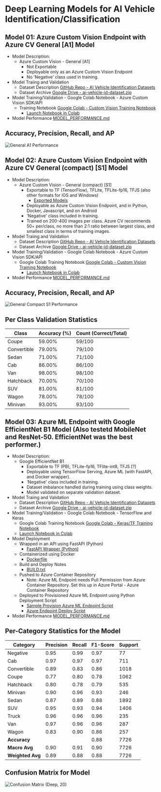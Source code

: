 # Deep Learning Models for AI Vehicle Identification/Classification

## Model 01: Azure Custom Vision Endpoint with Azure CV General [A1]  Model

- Model Description:
  - Azure Custom Vision - General [A1]
    - Not Exportable
    - Deployable only as an Azure Custom Vision Endpoint
    - No 'Negative' class used in training.
- Model Traiing and Validation
  - Dataset Description [GitHub Repo - AI Vehicle Identification Datasets](https://github.com/Astrotope/mr-level-05-fsd-mission-01-datasets)
  - Dataset Archive [Google Drive - ai-vehicle-id-dataset.zip](https://drive.google.com/file/d/1o8ZxFqylNY37aoDljaFLhQDxv_iu9PdI/view?usp=drive_link)
- Model Training/Validation - Google Colab Notebook - Azure Custom Vision SDK/API
  - Training Notebook [Google Colab - Custom Vision Training Notebook](mr_level_05_fsd_mission_01_ai_id_train_cv_model.ipynb)
    - [Launch Notebook in Colab](https://colab.research.google.com/drive/1VAEKGBNkQxk8TRcKKLtTfNUpM8_Jj-Rl?usp=sharing)
- Model Performance [MODEL_PERFORMANCE.md](custom-vision/MODEL_PERFORMANCE.md)

## Accuracy, Precision, Recall, and AP

![General A1 Performance](./images/General-A1-Performance.png)

## Model 02: Azure Custom Vision Endpoint with Azure CV General (compact) [S1]  Model

- Model Description:
  - Azure Custom Vision - General (compact) [S1]
    - Exportable to TF (TensorFlow), TFLite, TFLite-fp16, TFJS (also other formats for iOS and Windows)
      - [Exported Models](custom-vision/model-files)
    - Deployable as Azure Custom Vision Endpoint, and in Python, Docker, Javascript, and on Android
    - 'Negative' class included in training.
    - Trained on 200-400 images per class. Azure CV recommends 50+ per/class, no more than 2:1 ratio between largest class, and smallest class in terms of training images.
- Model Traiing and Validation
  - Dataset Description [GitHub Repo - AI Vehicle Identification Datasets](https://github.com/Astrotope/mr-level-05-fsd-mission-01-datasets)
  - Dataset Archive [Google Drive - ai-vehicle-id-dataset.zip](https://drive.google.com/file/d/1o8ZxFqylNY37aoDljaFLhQDxv_iu9PdI/view?usp=drive_link)
- Model Training/Validation - Google Colab Notebook - Azure Custom Vision SDK/API
  - Google Colab Training Notebook [Google Colab - Custom Vision Training Notebook](mr_level_05_fsd_mission_01_ai_id_train_cv_model.ipynb)
    - [Launch Notebook in Colab](https://colab.research.google.com/drive/1VAEKGBNkQxk8TRcKKLtTfNUpM8_Jj-Rl?usp=sharing)
- Model Performance [MODEL_PERFORMANCE.md](custom-vision/MODEL_PERFORMANCE.md)

## Accuracy, Precision, Recall, and AP

![General Compact S1 Performance](./images/General-compact-S1-Performance.png)

## Per Class Validation Statistics

| Class         | Accuracy (%) | Count (Correct/Total) |
|---------------|--------------|------------------------|
| Coupe         | 59.00%       | 59/100                |
| Convertible   | 79.00%       | 79/100                |
| Sedan         | 71.00%       | 71/100                |
| Cab           | 86.00%       | 86/100                |
| Van           | 98.00%       | 98/100                |
| Hatchback     | 70.00%       | 70/100                |
| SUV           | 81.00%       | 81/100                |
| Wagon         | 78.00%       | 78/100                |
| Minivan       | 93.00%       | 93/100                |


## Model 03: Azure ML Endpoint with Google EfficientNet B1 Model (Also testetd MobileNet and ResNet-50. EfficientNet was the best performer.)

- Model Description:
  - Google EfficientNet B1
    - Exportable to TF (PB), TFLite-fp16, TFlite-int8, TFJS [?]
    - Deployable using TensorFlow Serving, Azure ML (with FastAPI, and Docker wrapper).
    - 'Negative' class included in training.
    - Dataset imbalance handled during training using class weights.
    - Model validated on separate validation dataset.
- Model Traiing and Validation
  - Dataset Description [GitHub Repo - AI Vehicle Identification Datasets](https://github.com/Astrotope/mr-level-05-fsd-mission-01-datasets)
  - Dataset Archive [Google Drive - ai-vehicle-id-dataset.zip](https://drive.google.com/file/d/1o8ZxFqylNY37aoDljaFLhQDxv_iu9PdI/view?usp=drive_link)
- Model Training/Validation - Google Colab Notebook - TensorFlow and Keras
  - Google Colab Training Notebook [Google Colab - Keras/TF Training Notebook](mr_level_05_fsd_mission_01_ai_id_train_efficientnet_B1.ipynb)
  - [Launch Notebook in Colab](https://colab.research.google.com/drive/15wRCjwO4vH2VlBnsFZ-5k4z196p5b6gV?usp=sharing)
- Model Deployment
  - Wrapped in an API using FastAPI (Python)
    - [FastAPI Wrapper (Python)](tf-keras-efficient-net/api.py)
  - Containerized using Docker 
    - [Dockerfile](tf-keras-efficient-net/Dockerfile)
  - Build and Deploy Notes 
    - [BUILD.txt](tf-keras-efficient-net/BUILD.txt)
  - Pushed to Azure Container Repository
    - Note: Azure ML Endpoint needs Pull Permission from Azure Container Repository. Set this up in Azure Portal - Azure Container Repository
  - Deployed to Provisioned Azure ML Endpoint using Python Deployment Script 
    - [Sample Provision Azure ML Endpoint Script](tf-keras-efficient-net/azure-create-ml-endpoint.py)
    - [Azure Endpoint Deploy Script](tf-keras-efficient-net/deploy-endpoint-ai-vehicle-id.py)
- Model Performance [MODEL_PERFORMANCE.md](tf-keras-efficient-net/MODEL_PERFORMANCE.md)

## Per-Category Statistics for the Model

| Category       | Precision | Recall | F1-Score | Support |
|----------------|-----------|--------|----------|---------|
| Negative       | 0.95      | 0.99   | 0.97     | 77      |
| Cab            | 0.97      | 0.97   | 0.97     | 711     |
| Convertible    | 0.89      | 0.83   | 0.86     | 1018    |
| Coupe          | 0.77      | 0.80   | 0.78     | 1062    |
| Hatchback      | 0.80      | 0.78   | 0.79     | 535     |
| Minivan        | 0.90      | 0.96   | 0.93     | 246     |
| Sedan          | 0.87      | 0.89   | 0.88     | 1892    |
| SUV            | 0.95      | 0.93   | 0.94     | 1406    |
| Truck          | 0.96      | 0.96   | 0.96     | 235     |
| Van            | 0.97      | 0.96   | 0.96     | 287     |
| Wagon          | 0.83      | 0.90   | 0.86     | 257     |
| **Accuracy**   |           |        | 0.88     | 7726    |
| **Macro Avg**  | 0.90      | 0.91   | 0.90     | 7726    |
| **Weighted Avg** | 0.89    | 0.88   | 0.88     | 7726    |

## Confusion Matrix for Model

![Confusion Matrix (Deep, 20)](./images/confusion-matrix-deep-20.png)

